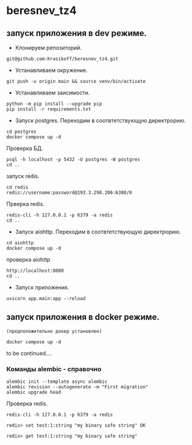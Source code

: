 # beresnev_tz4

## запуск приложения в dev режиме.

- Клонируем репозиторий.

```shell
git@github.com:Krasikoff/beresnev_tz4.git
```
- Устанавливаем окружение.
```shell
git push -u origin main && source venv/bin/activate
```
- Устанавливаем заисимости.
```shell
python -m pip install --upgrade pip
pip install -r requirements.txt
```
- Запуск postgres. Переходим в соотвтетствующую директрорию.
```shell
cd postgres
docker compose up -d
```

Проверка БД.
```shell
psql -h localhost -p 5432 -U postgres -W postgres
cd ..
```
запуск redis.
```shell
cd redis
redis://username:password@193.3.298.206:6380/0
```

Прверка redis.
```shell
redis-cli -h 127.0.0.1 -p 6379 -a redis
cd ..
```

- Запуск aiohttp. Переходим в соотвтетствующую директрорию.
```shell
cd aiohttp
docker compose up -d
```

проверка aiohttp
```shell
http://localhost:8080
cd ..
```

- Запуск приложения.
```shell
uvicorn app.main:app --reload 
```

## запуск приложения в docker режиме.
    (предположительно докер установлен)
```shell
docker compose up -d
```

to be continued....

### Команды alembic - справочно 

```shell
alembic init --template async alembic
alembic revision --autogenerate -m "First migration" 
alembic upgrade head
```


Проверка redis.

```shell
redis-cli -h 127.0.0.1 -p 6379 -a redis
```
```shell
redis> set test:1:string "my binary safe string" OK
```
```shell
redis> get test:1:string "my binary safe string"
```
